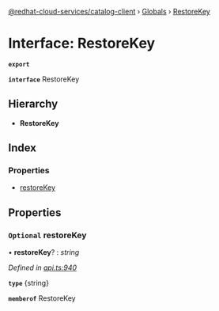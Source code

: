 [@redhat-cloud-services/catalog-client](../README.md) › [Globals](../globals.md) › [RestoreKey](restorekey.md)

# Interface: RestoreKey

**`export`** 

**`interface`** RestoreKey

## Hierarchy

* **RestoreKey**

## Index

### Properties

* [restoreKey](restorekey.md#optional-restorekey)

## Properties

### `Optional` restoreKey

• **restoreKey**? : *string*

*Defined in [api.ts:940](https://github.com/RedHatInsights/javascript-clients/blob/master/packages/catalog/api.ts#L940)*

**`type`** {string}

**`memberof`** RestoreKey
